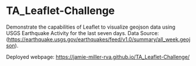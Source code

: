 # TA_Leaflet-Challenge
Demonstrate the capabilities of Leaflet to visualize geojson data using USGS Earthquake Activity for the last seven days. Data Source: (https://earthquake.usgs.gov/earthquakes/feed/v1.0/summary/all_week.geojson).

Deployed webpage: https://jamie-miller-rva.github.io/TA_Leaflet-Challenge/
